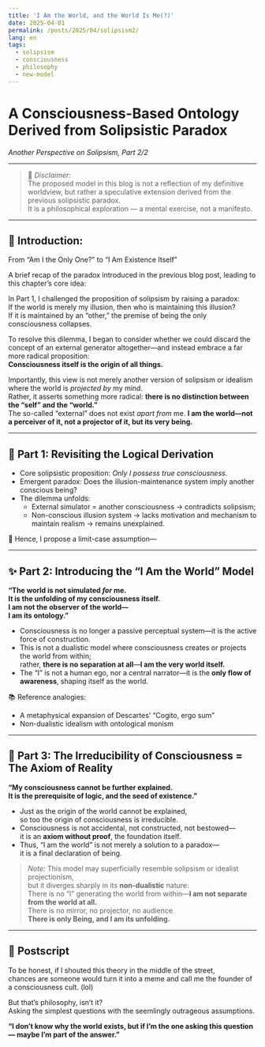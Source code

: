 ```yaml
---
title: 'I Am the World, and the World Is Me(?)'
date: 2025-04-01
permalink: /posts/2025/04/solipsism2/
lang: en
tags:
  - solipsism
  - consciousness
  - philosophy
  - new-model
---
```


# A Consciousness-Based Ontology Derived from Solipsistic Paradox  
*Another Perspective on Solipsism, Part 2/2*  

---

> 📝 *Disclaimer:*  
The proposed model in this blog is not a reflection of my definitive worldview, but rather a speculative extension derived from the previous solipsistic paradox.  
It is a philosophical exploration — a mental exercise, not a manifesto.

---

## 📍 Introduction:  
From “Am I the Only One?” to “I Am Existence Itself”

A brief recap of the paradox introduced in the previous blog post, leading to this chapter’s core idea:

In Part 1, I challenged the proposition of solipsism by raising a paradox:  
If the world is merely my illusion, then who is maintaining this illusion?  
If it is maintained by an “other,” the premise of being the only consciousness collapses.

To resolve this dilemma, I began to consider whether we could discard the concept of an external generator altogether—and instead embrace a far more radical proposition:  
**Consciousness itself is the origin of all things.**

Importantly, this view is not merely another version of solipsism or idealism where the world is *projected by* my mind.  
Rather, it asserts something more radical: **there is no distinction between the “self” and the “world.”**  
The so-called “external” does not exist *apart from* me. **I am the world—not a perceiver of it, not a projector of it, but its very being.**

---

## 🧠 Part 1: Revisiting the Logical Derivation

- Core solipsistic proposition: *Only I possess true consciousness.*
- Emergent paradox: Does the illusion-maintenance system imply another conscious being?
- The dilemma unfolds:
  - External simulator = another consciousness → contradicts solipsism;
  - Non-conscious illusion system → lacks motivation and mechanism to maintain realism → remains unexplained.

🧩 Hence, I propose a limit-case assumption—

---

## ✨ Part 2: Introducing the “I Am the World” Model

**“The world is not simulated *for* me.  
It is the unfolding of my consciousness itself.  
I am not the observer of the world—  
I am its ontology.”**

- Consciousness is no longer a passive perceptual system—it is the active force of construction.  
- This is not a dualistic model where consciousness creates or projects the world from within;  
  rather, **there is no separation at all**—**I am the very world itself.**  
- The “I” is not a human ego, nor a central narrator—it is the **only flow of awareness**, shaping itself as the world.

📚 Reference analogies:
- A metaphysical expansion of Descartes’ “Cogito, ergo sum”  
- Non-dualistic idealism with ontological monism

---

## 🔁 Part 3: The Irreducibility of Consciousness = The Axiom of Reality

**“My consciousness cannot be further explained.  
It is the prerequisite of logic, and the seed of existence.”**

- Just as the origin of the world cannot be explained,  
  so too the origin of consciousness is irreducible.  
- Consciousness is not accidental, not constructed, not bestowed—  
  it is an **axiom without proof**, the foundation itself.  
- Thus, “I am the world” is not merely a solution to a paradox—  
  it is a final declaration of being.


> *Note:* This model may superficially resemble solipsism or idealist projectionism,  
> but it diverges sharply in its **non-dualistic** nature:  
> There is no “I” generating the world from within—**I am not separate from the world at all.**  
> There is no mirror, no projector, no audience.  
> **There is only Being, and I am its unfolding.**

---

## 🧩 Postscript

To be honest, if I shouted this theory in the middle of the street,  
chances are someone would turn it into a meme and call me the founder of a consciousness cult. (lol)

But that’s philosophy, isn’t it?  
Asking the simplest questions with the seemlingly outrageous assumptions.

**“I don’t know why the world exists, but if I’m the one asking this question — maybe I’m part of the answer.”**